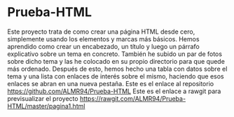 # Prueba-HTML
Este proyecto trata de como crear una página HTML desde cero, simplemente usando los elementos y marcas más básicos.
Hemos aprendido como crear un encabezado, un título y luego un párrafo explicativo sobre un tema en concreto.
También he subido un par de fotos sobre dicho tema y las he colocado en su propio directorio para que quede más ordenado.
Después de esto, hemos hecho una tabla con datos sobre el tema y una lista con enlaces de interés sobre el mismo, haciendo que esos enlaces se abran en una nueva pestaña.
Este es el enlace al repositorio https://github.com/ALMR94/Prueba-HTML
Este es el enlace a rawgit para previsualizar el proyecto https://rawgit.com/ALMR94/Prueba-HTML/master/pagina1.html

